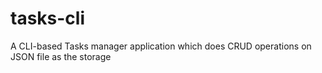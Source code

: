 # tasks-cli
A CLI-based Tasks manager application which does CRUD operations on JSON file as the storage
